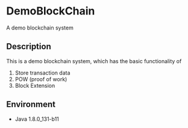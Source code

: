 # DemoBlockChain
A demo blockchain system

## Description
This is a demo blockchain system, which has the basic functionality of

1. Store transaction data
2. POW (proof of work)
3. Block Extension

## Environment
+ Java 1.8.0_131-b11
